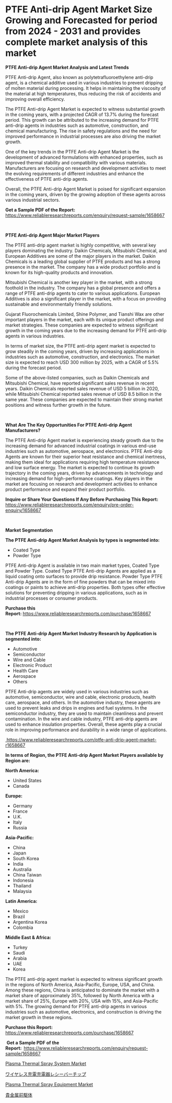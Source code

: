 <p><h1>PTFE Anti-drip Agent Market Size Growing and Forecasted for period from 2024 - 2031 and provides complete market analysis of this market</h1></p><p><strong>PTFE Anti-drip Agent Market Analysis and Latest Trends</strong></p>
<p><p>PTFE Anti-drip Agent, also known as polytetrafluoroethylene anti-drip agent, is a chemical additive used in various industries to prevent dripping of molten material during processing. It helps in maintaining the viscosity of the material at high temperatures, thus reducing the risk of accidents and improving overall efficiency.</p><p>The PTFE Anti-drip Agent Market is expected to witness substantial growth in the coming years, with a projected CAGR of 13.7% during the forecast period. This growth can be attributed to the increasing demand for PTFE anti-drip agents in industries such as automotive, construction, and chemical manufacturing. The rise in safety regulations and the need for improved performance in industrial processes are also driving the market growth.</p><p>One of the key trends in the PTFE Anti-drip Agent Market is the development of advanced formulations with enhanced properties, such as improved thermal stability and compatibility with various materials. Manufacturers are focusing on research and development activities to meet the evolving requirements of different industries and enhance the effectiveness of PTFE anti-drip agents.</p><p>Overall, the PTFE Anti-drip Agent Market is poised for significant expansion in the coming years, driven by the growing adoption of these agents across various industrial sectors.</p></p>
<p><strong>Get a Sample PDF of the Report:&nbsp;</strong> <a href="https://www.reliableresearchreports.com/enquiry/request-sample/1658667">https://www.reliableresearchreports.com/enquiry/request-sample/1658667</a></p>
<p>&nbsp;</p>
<p><strong>PTFE Anti-drip Agent Major Market Players</strong></p>
<p><p>The PTFE anti-drip agent market is highly competitive, with several key players dominating the industry. Daikin Chemicals, Mitsubishi Chemical, and European Additives are some of the major players in the market. Daikin Chemicals is a leading global supplier of PTFE products and has a strong presence in the market. The company has a wide product portfolio and is known for its high-quality products and innovation.</p><p>Mitsubishi Chemical is another key player in the market, with a strong foothold in the industry. The company has a global presence and offers a range of PTFE anti-drip agents to cater to various applications. European Additives is also a significant player in the market, with a focus on providing sustainable and environmentally friendly solutions.</p><p>Gujarat Fluorochemicals Limited, Shine Polymer, and Tianshi Wax are other important players in the market, each with its unique product offerings and market strategies. These companies are expected to witness significant growth in the coming years due to the increasing demand for PTFE anti-drip agents in various industries.</p><p>In terms of market size, the PTFE anti-drip agent market is expected to grow steadily in the coming years, driven by increasing applications in industries such as automotive, construction, and electronics. The market size is expected to reach USD 300 million by 2025, with a CAGR of 5.5% during the forecast period.</p><p>Some of the above-listed companies, such as Daikin Chemicals and Mitsubishi Chemical, have reported significant sales revenue in recent years. Daikin Chemicals reported sales revenue of USD 5 billion in 2020, while Mitsubishi Chemical reported sales revenue of USD 8.5 billion in the same year. These companies are expected to maintain their strong market positions and witness further growth in the future.</p></p>
<p>&nbsp;</p>
<p><strong>What Are The Key Opportunities For PTFE Anti-drip Agent Manufacturers?</strong></p>
<p><p>The PTFE Anti-drip Agent market is experiencing steady growth due to the increasing demand for advanced industrial coatings in various end-use industries such as automotive, aerospace, and electronics. PTFE Anti-drip Agents are known for their superior heat resistance and chemical inertness, making them ideal for applications requiring high temperature resistance and low surface energy. The market is expected to continue its growth trajectory in the coming years, driven by advancements in technology and increasing demand for high-performance coatings. Key players in the market are focusing on research and development activities to enhance product performance and expand their product portfolio.</p></p>
<p><strong>Inquire or Share Your Questions If Any Before Purchasing This Report:</strong> <a href="https://www.reliableresearchreports.com/enquiry/pre-order-enquiry/1658667">https://www.reliableresearchreports.com/enquiry/pre-order-enquiry/1658667</a></p>
<p>&nbsp;</p>
<p><strong>Market Segmentation</strong></p>
<p><strong>The PTFE Anti-drip Agent Market Analysis by types is segmented into:</strong></p>
<p><ul><li>Coated Type</li><li>Powder Type</li></ul></p>
<p><p>PTFE Anti-drip Agent is available in two main market types, Coated Type and Powder Type. Coated Type PTFE Anti-drip Agents are applied as a liquid coating onto surfaces to provide drip resistance. Powder Type PTFE Anti-drip Agents are in the form of fine powders that can be mixed into coatings or paints to achieve anti-drip properties. Both types offer effective solutions for preventing dripping in various applications, such as in industrial processes or consumer products.</p></p>
<p><strong>Purchase this Report:&nbsp;</strong><a href="https://www.reliableresearchreports.com/purchase/1658667">https://www.reliableresearchreports.com/purchase/1658667</a></p>
<p>&nbsp;</p>
<p><strong>The PTFE Anti-drip Agent Market Industry Research by Application is segmented into:</strong></p>
<p><ul><li>Automotive</li><li>Semiconductor</li><li>Wire and Cable</li><li>Electronic Product</li><li>Health Care</li><li>Aerospace</li><li>Others</li></ul></p>
<p><p>PTFE Anti-drip agents are widely used in various industries such as automotive, semiconductor, wire and cable, electronic products, health care, aerospace, and others. In the automotive industry, these agents are used to prevent leaks and drips in engines and fuel systems. In the semiconductor industry, they are used to maintain cleanliness and prevent contamination. In the wire and cable industry, PTFE anti-drip agents are used to enhance insulation properties. Overall, these agents play a crucial role in improving performance and durability in a wide range of applications.</p></p>
<p><a href="https://www.reliableresearchreports.com/ptfe-anti-drip-agent-market-r1658667">&nbsp;https://www.reliableresearchreports.com/ptfe-anti-drip-agent-market-r1658667</a></p>
<p><strong>In terms of Region, the PTFE Anti-drip Agent Market Players available by Region are:</strong></p>
<p>
    <p> <strong> North America: </strong>
        <ul>
            <li>United States</li>
            <li>Canada</li>
        </ul>
        </p> 
    <p> <strong> Europe: </strong>
        <ul>
            <li>Germany</li>
            <li>France</li>
            <li>U.K.</li>
            <li>Italy</li>
            <li>Russia</li>
        </ul>
        </p> 
    <p> <strong> Asia-Pacific: </strong>
        <ul>
            <li>China</li>
            <li>Japan</li>
            <li>South Korea</li>
            <li>India</li>
            <li>Australia</li>
            <li>China Taiwan</li>
            <li>Indonesia</li>
            <li>Thailand</li>
            <li>Malaysia</li>
        </ul>
        </p> 
    <p> <strong> Latin America: </strong>
        <ul>
            <li>Mexico</li>
            <li>Brazil</li>
            <li>Argentina Korea</li>
            <li>Colombia</li>
        </ul>
        </p> 
    <p> <strong> Middle East & Africa: </strong>
        <ul>
            <li>Turkey</li>
            <li>Saudi</li>
            <li>Arabia</li>
            <li>UAE</li>
            <li>Korea</li>
        </ul>
    </p>
    </p>
<p><p>The PTFE anti-drip agent market is expected to witness significant growth in the regions of North America, Asia-Pacific, Europe, USA, and China. Among these regions, China is anticipated to dominate the market with a market share of approximately 35%, followed by North America with a market share of 25%, Europe with 20%, USA with 15%, and Asia-Pacific with 5%. The growing demand for PTFE anti-drip agents in various industries such as automotive, electronics, and construction is driving the market growth in these regions.</p></p>
<p><strong>Purchase this Report: </strong><a href="https://www.reliableresearchreports.com/purchase/1658667">https://www.reliableresearchreports.com/purchase/1658667</a></p>
<p>&nbsp;<strong>Get a Sample PDF of the Report:&nbsp;&nbsp;</strong><a href="https://www.reliableresearchreports.com/enquiry/request-sample/1658667">https://www.reliableresearchreports.com/enquiry/request-sample/1658667</a></p>
<p><strong></strong></p>
<p><p><a href="https://github.com/KeeganBarrows2023/Market-Research-Report-List-1/blob/main/plasma-thermal-spray-system-market.md">Plasma Thermal Spray System Market</a></p><p><a href="https://github.com/DanykaKilback/Market-Research-Report-List-1/blob/main/977702896009.md">ワイヤレス充電充電器レシーバーチップ</a></p><p><a href="https://github.com/RickHolmes3/Market-Research-Report-List-5/blob/main/plasma-thermal-spray-equipment-market.md">Plasma Thermal Spray Equipment Market</a></p><p><a href="https://github.com/GiovaniLeannon/Market-Research-Report-List-1/blob/main/645726396008.md">貴金属前駆体</a></p></p>